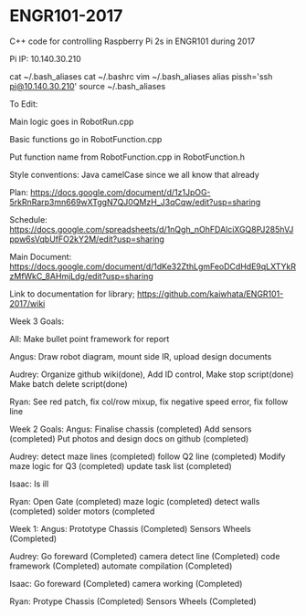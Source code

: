 # ENGR101-2017
C++ code for controlling Raspberry Pi 2s in ENGR101 during 2017

Pi IP: 10.140.30.210

cat ~/.bash_aliases
cat ~/.bashrc
vim ~/.bash_aliases
alias pissh='ssh pi@10.140.30.210'
source ~/.bash_aliases


To Edit:

Main logic goes in RobotRun.cpp

Basic functions go in RobotFunction.cpp

Put function name from RobotFunction.cpp in RobotFunction.h

Style conventions: Java camelCase since we all know that already

Plan:
https://docs.google.com/document/d/1z1JpOG-5rkRnRarp3mn669wXTggN7QJ0QMzH_J3qCqw/edit?usp=sharing

Schedule:
https://docs.google.com/spreadsheets/d/1nQgh_nOhFDAlciXGQ8PJ285hVJppw6sVqbUfFO2kY2M/edit?usp=sharing

Main Document:
https://docs.google.com/document/d/1dKe32ZthLgmFeoDCdHdE9qLXTYkRzMfWkC_8AHmjLdg/edit?usp=sharing

Link to documentation for library;
https://github.com/kaiwhata/ENGR101-2017/wiki


Week 3 Goals:

All: Make bullet point framework for report

Angus: Draw robot diagram, mount side IR, upload design documents

Audrey: Organize github wiki(done), Add ID control, Make stop script(done) Make batch delete script(done)

Ryan: See red patch, fix col/row mixup, fix negative speed error, fix follow line


Week 2 Goals:
Angus:
Finalise chassis (completed)
Add sensors (completed)
Put photos and design docs on github (completed)

Audrey:
detect maze lines (completed)
follow Q2 line (completed)
Modify maze logic for Q3 (completed)
update task list (completed)

Isaac:
Is ill

Ryan:
Open Gate (completed)
maze logic (completed)
detect walls (completed)
solder motors (completed


Week 1:
Angus:
Prototype Chassis (Completed)
Sensors
Wheels (Completed)

Audrey:
Go foreward (Completed)
camera detect line (Completed)
code framework (Completed)
automate compilation (Completed)

Isaac: 
Go foreward (Completed)
camera working (Completed)

Ryan:
Protype Chassis (Completed)
Sensors
Wheels (Completed)

